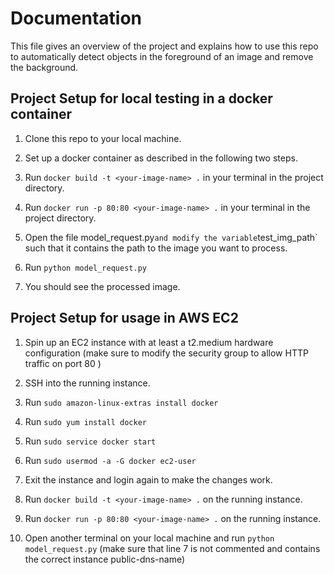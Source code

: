 # Documentation
This file gives an overview of the project and explains how to use this repo to automatically detect objects in the
foreground of an image and remove the background.

## Project Setup for local testing in a docker container

1. Clone this repo to your local machine. 

2. Set up a docker container as described in the following two steps.

3. Run `docker build -t <your-image-name> .` in your terminal in the project directory.

4. Run `docker run -p 80:80 <your-image-name> .` in your terminal in the project directory.

5. Open the file model_request.py` and modify the variable `test_img_path` such that it contains the path to the image you want to process.

6. Run `python model_request.py`

7. You should see the processed image. 

## Project Setup for usage in AWS EC2

1. Spin up an EC2 instance with at least a t2.medium hardware configuration (make sure to modify the security group to allow HTTP traffic on port 80 )

2. SSH into the running instance. 

3. Run `sudo amazon-linux-extras install docker`
4. Run `sudo yum install docker`
5. Run `sudo service docker start`
6. Run `sudo usermod -a -G docker ec2-user`

7. Exit the instance and login again to make the changes work. 

8. Run `docker build -t <your-image-name> .` on the running instance.

9. Run `docker run -p 80:80 <your-image-name> .` on the running instance.

10. Open another terminal on your local machine and run `python model_request.py` (make sure that line 7 is not commented and contains the correct instance public-dns-name)